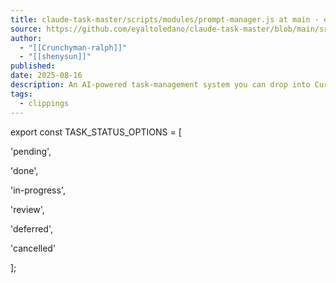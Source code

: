 ```yaml
---
title: claude-task-master/scripts/modules/prompt-manager.js at main · eyaltoledano/claude-task-master
source: https://github.com/eyaltoledano/claude-task-master/blob/main/src/constants/task-status.js
author:
  - "[[Crunchyman-ralph]]"
  - "[[shenysun]]"
published:
date: 2025-08-16
description: An AI-powered task-management system you can drop into Cursor, Lovable, Windsurf, Roo, and others. - claude-task-master/scripts/modules/prompt-manager.js at main · eyaltoledano/claude-task-master
tags:
  - clippings
---
```

export const TASK_STATUS_OPTIONS = [

'pending',

'done',

'in-progress',

'review',

'deferred',

'cancelled'

];